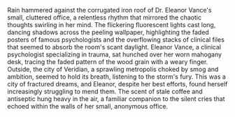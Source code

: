 Rain hammered against the corrugated iron roof of Dr. Eleanor Vance's small, cluttered office, a relentless rhythm that mirrored the chaotic thoughts swirling in her mind.  The flickering fluorescent lights cast long, dancing shadows across the peeling wallpaper, highlighting the faded posters of famous psychologists and the overflowing stacks of clinical files that seemed to absorb the room's scant daylight.  Eleanor Vance, a clinical psychologist specializing in trauma, sat hunched over her worn mahogany desk, tracing the faded pattern of the wood grain with a weary finger.  Outside, the city of Veridian, a sprawling metropolis choked by smog and ambition, seemed to hold its breath, listening to the storm's fury.  This was a city of fractured dreams, and Eleanor, despite her best efforts, found herself increasingly struggling to mend them.  The scent of stale coffee and antiseptic hung heavy in the air, a familiar companion to the silent cries that echoed within the walls of her small, anonymous office.
